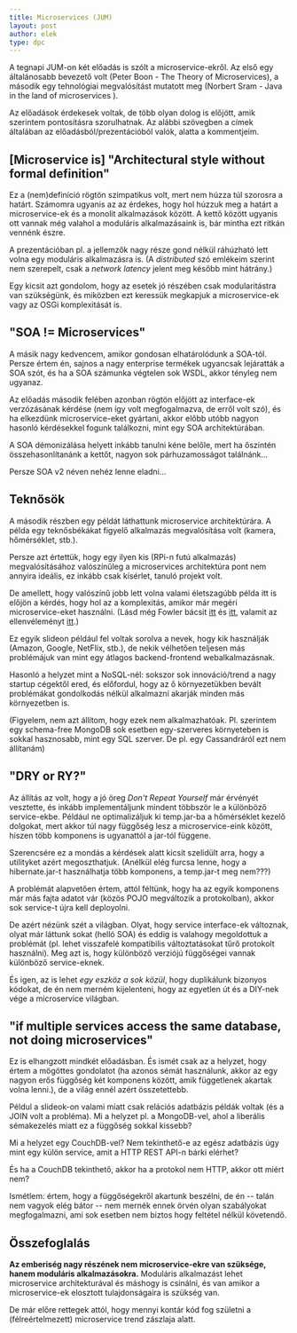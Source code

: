 ```yaml
---
title: Microservices (JUM)
layout: post
author: elek
type: dpc
---
```


A tegnapi JUM-on két előadás is szólt a microservice-ekről. Az első egy általánosabb bevezető volt (Peter Boon - The Theory of Microservices), a második egy tehnológiai megvalósítást mutatott meg (Norbert Sram - Java in the land of microservices ).

Az előadások érdekesek voltak, de több olyan dolog is előjött, amik szerintem pontosításra szorulhatnak. Az alábbi szövegben a címek általában az előadásból/prezentációból valók, alatta a kommentjeim.

## [Microservice is] "Architectural style without formal definition"

Ez a (nem)definíció rögtön szimpatikus volt, mert nem húzza túl szorosra a határt. Számomra ugyanis az az érdekes, hogy hol húzzuk meg a határt a microservice-ek és a monolit alkalmazások között. A kettő között ugyanis ott vannak még valahol a moduláris alkalmazásaink is, bár mintha ezt ritkán vennénk észre.

A prezentációban pl. a jellemzők nagy része gond nélkül ráhúzható lett volna egy moduláris alkalmazásra is. (A _distributed_ szó emlékeim szerint nem szerepelt, csak a _network latency_ jelent meg később mint hátrány.)

Egy kicsit azt gondolom, hogy az esetek jó részében csak modularitástra van szükségünk, és miközben ezt keressük megkapjuk a microservice-ek vagy az OSGi komplexitását is.

## "SOA != Microservices"

A másik nagy kedvencem, amikor gondosan elhatárolódunk a SOA-tól. Persze értem én, sajnos a nagy enterprise termékek ugyancsak lejáratták a SOA szót, és ha a SOA számunka végtelen sok WSDL, akkor tényleg nem ugyanaz.

Az előadás második felében azonban rögtön előjött az interface-ek verzózásának kérdése (nem  így volt megfogalmazva, de erről volt szó), és ha elkezdünk microservice-eket gyártani, akkor előbb utóbb nagyon hasonló kérdésekkel fogunk találkozni, mint egy SOA architektúrában.

A SOA démonizálása helyett inkább tanulni kéne belőle, mert ha őszintén összehasonlítanánk a kettőt, nagyon sok párhuzamosságot találnánk... 

Persze SOA v2 néven nehéz lenne eladni...

## Teknősök

A második részben egy példát láthattunk microservice architektúrára. A példa egy teknősbékákat figyelő alkalmazás megvalósítása volt (kamera, hőmérséklet, stb.).

Persze azt értettük, hogy egy ilyen kis (RPi-n futú alkalmazás) megvalósításához valószínűleg a microservices architektúra pont nem annyira ideális, ez inkább csak kísérlet, tanuló projekt volt.

De amellett, hogy valószínű jobb lett volna valami életszagúbb példa itt is előjön a kérdés, hogy hol az a komplexitás, amikor már megéri microservice-eket használni. (Lásd még Fowler bácsit [itt][1] és [itt][2], valamit az ellenvéleményt [itt][3].)

Ez egyik slideon például fel voltak sorolva a nevek, hogy kik használják (Amazon, Google, NetFlix, stb.), de nekik vélhetően teljesen más problémájuk van mint egy átlagos backend-frontend webalkalmazásnak. 

Hasonló a helyzet mint a NoSQL-nél: sokszor sok innováció/trend a nagy startup cégektől ered, és előfordul, hogy az ő környezetükben bevált problémákat gondolkodás nélkül alkalmazni akarják minden más környezetben is.

(Figyelem, nem azt állítom, hogy ezek nem alkalmazhatóak. Pl. szerintem egy schema-free MongoDB sok esetben egy-szerveres környeteben is sokkal hasznosabb, mint egy SQL szerver. De pl. egy Cassandráról ezt nem állítanám)

## "DRY or RY?"

Az állítás az volt, hogy a jó öreg _Don't Repeat Yourself_ már érvényét vesztette, és inkább implementáljunk mindent többször le a különböző service-ekbe. Például ne optimalizáljuk ki temp.jar-ba a hőmérséklet kezelő dolgokat, mert akkor túl nagy függőség lesz a microservice-eink között, hiszen több komponens is ugyanattól a jar-tól függene.

Szerencsére ez a mondás a kérdések alatt kicsit szelidült arra, hogy a utilityket azért megoszthatjuk. (Anélkül elég furcsa lenne, hogy a hibernate.jar-t használhatja több komponens, a temp.jar-t meg nem???)

A problémát alapvetően értem, attól féltünk, hogy ha az egyik komponens már más fajta adatot vár (közös POJO megváltozik a protokolban), akkor sok service-t újra kell deployolni. 

De azért nézünk szét a világban. Olyat, hogy service interface-ek változnak, olyat már láttunk sokat (helló SOA) és eddig is valahogy megoldottuk a problémát (pl. lehet visszafelé kompatibilis változtatásokat tűrő protokolt használni). Meg azt is, hogy különböző verziójú függőségei vannak különböző service-eknek.

És igen, az is lehet _egy eszköz a sok közül_, hogy duplikálunk bizonyos kódokat, de én nem merném kijelenteni, hogy az egyetlen út és a DIY-nek vége a microservice világban.

## "if multiple services access the same database, not doing microservices"

Ez is elhangzott mindkét előadásban. És ismét csak az a helyzet, hogy értem a mögöttes gondolatot (ha azonos sémát használunk, akkor az egy nagyon erős függőség két komponens között, amik függetlenek akartak volna lenni.), de a világ ennél azért összetettebb.

Példul a slideok-on valami miatt csak relációs adatbázis példák voltak (és a JOIN volt a probléma). Mi a helyzet pl. a MongoDB-vel, ahol a liberális sémakezelés miatt ez a függőség sokkal kissebb?

Mi a helyzet egy CouchDB-vel? Nem tekinthető-e az egész adatbázis úgy mint egy külön service, amit a HTTP REST API-n bárki elérhet?

És ha a CouchDB tekinthető, akkor ha a protokol nem HTTP, akkor ott miért nem? 

Ismétlem: értem, hogy a függőségekről akartunk beszélni, de én -- talán nem vagyok elég bátor -- nem mernék ennek örvén olyan szabályokat megfogalmazni, ami sok esetben nem biztos hogy feltétel nélkül követendő.

## Összefoglalás

__Az emberiség nagy részének nem microservice-ekre van szüksége, hanem moduláris alkalmazásokra.__ Moduláris alkalmazást lehet microservice architekturával és máshogy is csinálni, és van amikor a microservice-ek elosztott tulajdonságaira is szükség van.

De már előre rettegek attól, hogy mennyi kontár kód fog születni a (félreértelmezett) microservice trend zászlaja alatt.


[1]: http://martinfowler.com/bliki/MicroservicePremium.html
[2]: http://martinfowler.com/bliki/MonolithFirst.html
[3]: http://martinfowler.com/articles/dont-start-monolith.html
